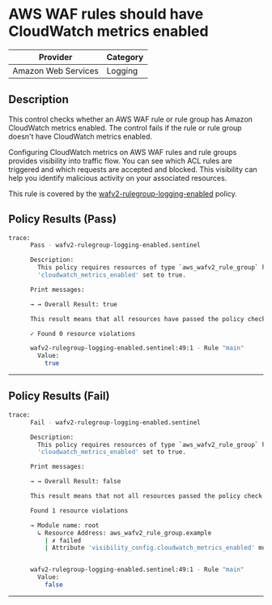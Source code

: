 # AWS WAF rules should have CloudWatch metrics enabled

| Provider            | Category     |
|---------------------|--------------|
| Amazon Web Services | Logging      |

## Description

This control checks whether an AWS WAF rule or rule group has Amazon CloudWatch metrics enabled. The control fails if the rule or rule group doesn't have CloudWatch metrics enabled.

Configuring CloudWatch metrics on AWS WAF rules and rule groups provides visibility into traffic flow. You can see which ACL rules are triggered and which requests are accepted and blocked. This visibility can help you identify malicious activity on your associated resources.

This rule is covered by the [wafv2-rulegroup-logging-enabled](../../policies/waf/wafv2-rulegroup-logging-enabled.sentinel) policy.

## Policy Results (Pass)
```bash
trace:
      Pass - wafv2-rulegroup-logging-enabled.sentinel

      Description:
        This policy requires resources of type `aws_wafv2_rule_group` have attribute
        'cloudwatch_metrics_enabled' set to true.

      Print messages:

      → → Overall Result: true

      This result means that all resources have passed the policy check for the policy wafv2-rulegroup-logging-enabled.

      ✓ Found 0 resource violations

      wafv2-rulegroup-logging-enabled.sentinel:49:1 - Rule "main"
        Value:
          true
```

---

## Policy Results (Fail)
```bash
trace:
      Fail - wafv2-rulegroup-logging-enabled.sentinel

      Description:
        This policy requires resources of type `aws_wafv2_rule_group` have attribute
        'cloudwatch_metrics_enabled' set to true.

      Print messages:

      → → Overall Result: false

      This result means that not all resources passed the policy check and the protected behavior is not allowed for the policy wafv2-rulegroup-logging-enabled.

      Found 1 resource violations

      → Module name: root
        ↳ Resource Address: aws_wafv2_rule_group.example
          | ✗ failed
          | Attribute 'visibility_config.cloudwatch_metrics_enabled' must be set to true for 'aws_wafv2_rule_group' resources. Refer to https://docs.aws.amazon.com/securityhub/latest/userguide/waf-controls.html#waf-12 for more details.


      wafv2-rulegroup-logging-enabled.sentinel:49:1 - Rule "main"
        Value:
          false
```

---